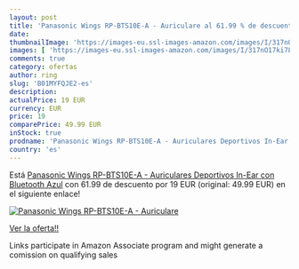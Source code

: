 ```yaml
---
layout: post
title: 'Panasonic Wings RP-BTS10E-A - Auriculare al 61.99 % de descuento'
date: 
thumbnailImage: 'https://images-eu.ssl-images-amazon.com/images/I/317nO17ki7L._SL200_.jpg'
images: [ 'https://images-eu.ssl-images-amazon.com/images/I/317nO17ki7L._SL200_.jpg' ]
comments: true
category: ofertas
author: ring
slug: 'B01MYFQJE2-es'
description:
actualPrice: 19 EUR
currency: EUR
price: 19
comparePrice: 49.99 EUR
inStock: true
prodname: 'Panasonic Wings RP-BTS10E-A - Auriculares Deportivos In-Ear con Bluetooth  Azul'
country: 'es'
---
```


Está [Panasonic Wings RP-BTS10E-A - Auriculares Deportivos In-Ear con Bluetooth  Azul](https://www.amazon.es/dp/B01MYFQJE2/?tag=tolees-21) con 61.99 de descuento por 19 EUR (original: 49.99 EUR) en el siguiente enlace!

[![Panasonic Wings RP-BTS10E-A - Auriculare](https://images-eu.ssl-images-amazon.com/images/I/317nO17ki7L._SL200_.jpg)](https://www.amazon.es/dp/B01MYFQJE2/?tag=tolees-21)

[Ver la oferta!!](https://www.amazon.es/dp/B01MYFQJE2/?tag=tolees-21)

Links participate in Amazon Associate program and might generate a comission on qualifying sales


